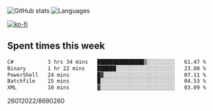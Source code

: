 ![GitHub stats](https://github-readme-stats.vercel.app/api?username=emipa606&theme=github_dark&show_icons=true) 
![Languages](https://github-readme-stats.vercel.app/api/top-langs/?username=emipa606&theme=github_dark&layout=compact)

[![ko-fi](https://ko-fi.com/img/githubbutton_sm.svg)](https://ko-fi.com/G2G55DDYD)

## Spent times this week
<!--START_SECTION:waka-->

```txt
C#           3 hrs 34 mins   ███████████████▒░░░░░░░░░   61.47 %
Binary       1 hr 22 mins    ██████░░░░░░░░░░░░░░░░░░░   23.80 %
PowerShell   24 mins         █▓░░░░░░░░░░░░░░░░░░░░░░░   07.11 %
Batchfile    15 mins         █░░░░░░░░░░░░░░░░░░░░░░░░   04.53 %
XML          10 mins         ▓░░░░░░░░░░░░░░░░░░░░░░░░   03.09 %
```

<!--END_SECTION:waka-->


26012022/8690260
